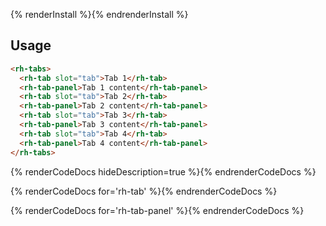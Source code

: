 {% renderInstall %}{% endrenderInstall %}

## Usage
  ```html
  <rh-tabs>
    <rh-tab slot="tab">Tab 1</rh-tab>
    <rh-tab-panel>Tab 1 content</rh-tab-panel>
    <rh-tab slot="tab">Tab 2</rh-tab>
    <rh-tab-panel>Tab 2 content</rh-tab-panel>
    <rh-tab slot="tab">Tab 3</rh-tab>
    <rh-tab-panel>Tab 3 content</rh-tab-panel>
    <rh-tab slot="tab">Tab 4</rh-tab>
    <rh-tab-panel>Tab 4 content</rh-tab-panel>
  </rh-tabs>
  ```

{% renderCodeDocs hideDescription=true %}{% endrenderCodeDocs %}

{% renderCodeDocs for='rh-tab' %}{% endrenderCodeDocs %}

{% renderCodeDocs for='rh-tab-panel' %}{% endrenderCodeDocs %}
